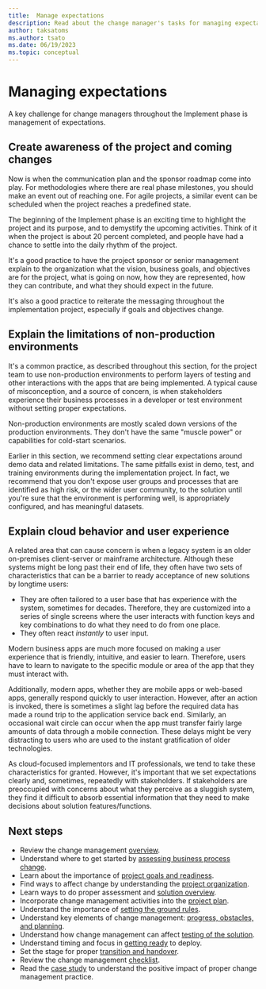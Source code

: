 ```yaml
---
title:  Manage expectations
description: Read about the change manager's tasks for managing expectations during a Dynamics 365 implementation project.
author: taksatoms
ms.author: tsato
ms.date: 06/19/2023
ms.topic: conceptual
---
```


# Managing expectations

A key challenge for change managers throughout the Implement phase is management of expectations.

## Create awareness of the project and coming changes

Now is when the communication plan and the sponsor roadmap come into play. For methodologies where there are real phase milestones, you should make an event out of reaching one. For agile projects, a similar event can be scheduled when the project reaches a predefined state.

The beginning of the Implement phase is an exciting time to highlight the project and its purpose, and to demystify the upcoming activities. Think of it when the project is about 20 percent completed, and people have had a chance to settle into the daily rhythm of the project.

It's a good practice to have the project sponsor or senior management explain to the organization what the vision, business goals, and objectives are for the project, what is going on now, how they are represented, how they can contribute, and what they should expect in the future.

It's also a good practice to reiterate the messaging throughout the implementation project, especially if goals and objectives change.

## Explain the limitations of non-production environments

It's a common practice, as described throughout this section, for the project team to use non-production environments to perform layers of testing and other interactions with the apps that are being implemented. A typical cause of misconception, and a source of concern, is when stakeholders experience their business processes in a developer or test environment without setting proper expectations.

Non-production environments are mostly scaled down versions of the production environments. They don't have the same "muscle power" or capabilities for cold-start scenarios.

Earlier in this section, we recommend setting clear expectations around demo data and related limitations. The same pitfalls exist in demo, test, and training environments during the implementation project. In fact, we recommend that you don't expose user groups and processes that are identified as high risk, or the wider user community, to the solution until you're sure that the environment is performing well, is appropriately configured, and has meaningful datasets.

## Explain cloud behavior and user experience

A related area that can cause concern is when a legacy system is an older on-premises client-server or mainframe architecture. Although these systems might be long past their end of life, they often have two sets of characteristics that can be a barrier to ready acceptance of new solutions by longtime users:

- They are often tailored to a user base that has experience with the system, sometimes for decades. Therefore, they are customized into a series of single screens where the user interacts with function keys and key combinations to do what they need to do from one place.
- They often react *instantly* to user input.

Modern business apps are much more focused on making a user experience that is friendly, intuitive, and easier to learn. Therefore, users have to learn to navigate to the specific module or area of the app that they must interact with.

Additionally, modern apps, whether they are mobile apps or web-based apps, generally respond quickly to user interaction. However, after an action is invoked, there is sometimes a slight lag before the required data has made a round trip to the application service back end. Similarly, an occasional wait circle can occur when the app must transfer fairly large amounts of data through a mobile connection. These delays might be very distracting to users who are used to the instant gratification of older technologies.

As cloud-focused implementors and IT professionals, we tend to take these characteristics for granted. However, it's important that we set expectations clearly and, sometimes, repeatedly with stakeholders. If stakeholders are preoccupied with concerns about what they perceive as a sluggish system, they find it difficult to absorb essential information that they need to make decisions about solution features/functions.

## Next steps

- Review the change management [overview](change-management.md).
- Understand where to get started by [assessing business process change](change-management-assessing-business-process-change.md).
- Learn about the importance of [project goals and readiness](change-management-project-goals-readiness.md).
- Find ways to affect change by understanding the [project organization](change-management-project-organization.md).
- Learn ways to do proper assessment and [solution overview](change-management-solution-overiew.md).
- Incorporate change management activities into the [project plan](change-management-project-plan.md).
- Understand the importance of [setting the ground rules](change-management-set-ground-rules.md).
- Understand key elements of change management: [progress, obstacles, and planning](change-management-progress-obstacles-planning.md).
- Understand how change management can affect [testing of the solution](change-management-test-solution.md).
- Understand timing and focus in [getting ready](change-management-get-ready.md) to deploy.
- Set the stage for proper [transition and handover](change-management-transition-handover.md).
- Review the change management [checklist](change-management-checklist.md).
- Read the [case study](change-management-case-study.md) to understand the positive impact of proper change management practice.
